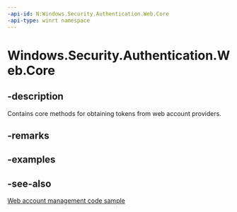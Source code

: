 ```yaml
---
-api-id: N:Windows.Security.Authentication.Web.Core
-api-type: winrt namespace
---
```


# Windows.Security.Authentication.Web.Core

## -description
Contains core methods for obtaining tokens from web account providers.

## -remarks

## -examples

## -see-also
[Web account management code sample](https://github.com/Microsoft/Windows-universal-samples/tree/master/Samples/WebAccountManagement)
